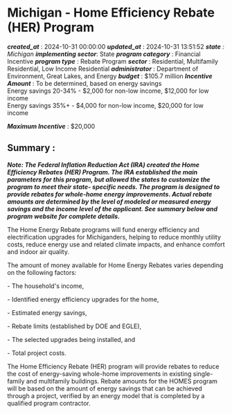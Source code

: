 # Michigan - Home Efficiency Rebate (HER) Program 
 ***created_at*** : 2024-10-31 00:00:00 
 ***updated_at*** : 2024-10-31 13:51:52 
 ***state** : Michigan 
 **implementing sector***: State 
 ***program category*** : Financial Incentive 
 ***program type*** : Rebate Program 
 ***sector*** : Residential, Multifamily Residential, Low Income Residential 
 ***administrator*** : Department of Environment, Great Lakes, and Energy 
 ***budget*** : $105.7 million 
 ***Incentive Amount*** : To be determined, based on energy savings  
Energy savings 20-34% - $2,000 for non-low income, $12,000 for low income  
Energy savings 35%+ - $4,000 for non-low income, $20,000 for low income

 
 ***Maximum Incentive*** : $20,000

 
 ## Summary : 
 **_Note: The Federal Inflation Reduction Act (IRA) created the Home Efficiency
Rebates (HER) Program. The IRA established the main parameters for this
program, but allowed the states to customize the program to meet their state-
specific needs. The program is designed to provide rebates for whole-home
energy improvements. Actual rebate amounts are determined by the level of
modeled or measured energy savings and the income level of the applicant. See
summary below and program website for complete details._**

The Home Energy Rebate programs will fund energy efficiency and
electrification upgrades for Michiganders, helping to reduce monthly utility
costs, reduce energy use and related climate impacts, and enhance comfort and
indoor air quality.

The amount of money available for Home Energy Rebates varies depending on the
following factors:  

\- The household's income,  

\- Identified energy efficiency upgrades for the home,

\- Estimated energy savings,

\- Rebate limits (established by DOE and EGLE),

\- The selected upgrades being installed, and

\- Total project costs.

The Home Efficiency Rebate (HER) program will provide rebates to reduce the
cost of energy-saving whole-home improvements in existing single-family and
multifamily buildings. Rebate amounts for the HOMES program will be based on
the amount of energy savings that can be achieved through a project, verified
by an energy model that is completed by a qualified program contractor.

  

 
 